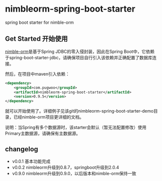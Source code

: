 # nimbleorm-spring-boot-starter
spring boot starter for nimble-orm

## Get Started 开始使用

[nimble-orm](https://github.com/pugwoo/nimble-orm)是基于Spring JDBC的零入侵封装，因此在Spring Boot中，它依赖于spring-boot-starter-jdbc，请确保项目自行引入该依赖并正确配置了数据库连接。

然后，在项目中maven引入依赖：

```xml
<dependency>
	<groupId>com.pugwoo</groupId>
	<artifactId>nimbleorm-spring-boot-starter</artifactId>
	<version>0.9.5</version>
</dependency>
```

就可以开始使用了。详细例子见该git的nimbleorm-spring-boot-starter-demo目录，已经nimble-orm项目更详细的文档。

说明：当Spring有多个数据源时，该starter会默认（暂无法配置修改）使用Primary主数据源，请确保有主数据源。

## changelog

- v0.0.1 基本功能完成
- v0.0.2 nimbleorm升级到0.8.7，springboot升级到2.0.4
- v0.9.0 nimbleorm升级到0.9.0，以后版本和nimble-orm保持一致

